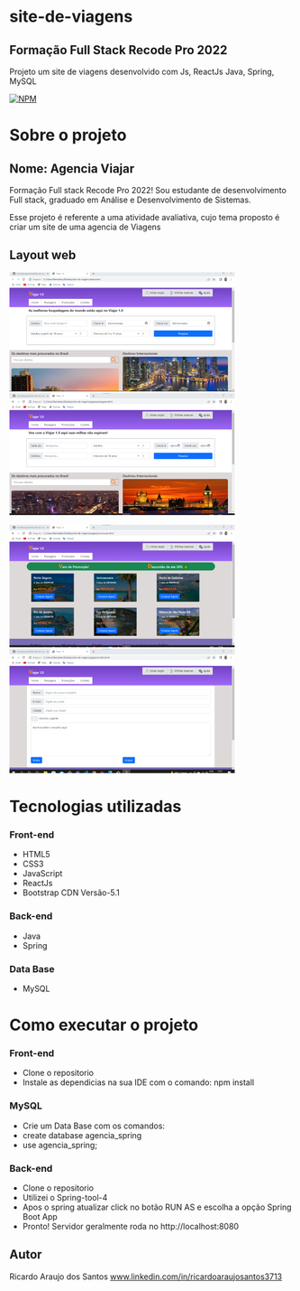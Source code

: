 # site-de-viagens

## Formação Full Stack Recode Pro 2022

Projeto um site de viagens desenvolvido com Js, ReactJs Java, Spring, MySQL

[![NPM](https://img.shields.io/npm/l/react)](https://github.com/ricardoaraujosantos/site-de-viagens/blob/main/LICENSE)

# Sobre o projeto

## Nome: Agencia Viajar 

Formação Full stack Recode Pro 2022!
Sou estudante de desenvolvimento Full stack, graduado em Análise e Desenvolvimento de Sistemas.

Esse projeto é referente a uma atividade avaliativa, cujo tema proposto é criar um site de uma agencia de Viagens

## Layout web
![Pagina inicial](https://github.com/ricardoaraujosantos/site-de-viagens/blob/main/images/capas-github/page1.png) ![pagina passagens](https://github.com/ricardoaraujosantos/site-de-viagens/blob/main/images/capas-github/page2.png)

![Pagina de promoções](https://github.com/ricardoaraujosantos/site-de-viagens/blob/main/images/capas-github/page3.png) ![Pagina de formularios](https://github.com/ricardoaraujosantos/site-de-viagens/blob/main/images/capas-github/page4.png)

# Tecnologias utilizadas

### Front-end
- HTML5 
- CSS3
- JavaScript
- ReactJs
- Bootstrap CDN Versão-5.1

### Back-end
- Java
- Spring

### Data Base
- MySQL

# Como executar o projeto

### Front-end
- Clone o repositorio
- Instale as dependicias na sua IDE com o comando: npm install

### MySQL
- Crie um Data Base com os comandos:
- create database agencia_spring
- use agencia_spring;

### Back-end
- Clone o repositorio
- Utilizei o Spring-tool-4
- Apos o spring atualizar click no botão RUN AS e escolha a opção Spring Boot App
- Pronto! Servidor geralmente roda no http://localhost:8080

## Autor
Ricardo Araujo dos Santos
www.linkedin.com/in/ricardoaraujosantos3713
